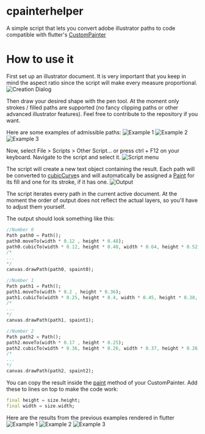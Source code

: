 # cpainterhelper
A simple script that lets you convert adobe illustrator paths to code compatible with flutter's [CustomPainter](https://api.flutter.dev/flutter/rendering/CustomPainter-class.html)
# How to use it
First set up an illustrator document.
It is very important that you keep in mind the aspect ratio since the script will make every measure proportional.
![Creation Dialog](/images/doccreate.png) 

Then draw your desired shape with the pen tool. At the moment only strokes / filled paths are supported (no fancy clipping paths or other advanced illustrator features). Feel free to contribute to the repository if you want.

Here are some examples of admissible paths:
![Example 1](/images/ex0.png) ![Example 2](/images/ex1.png) ![Example 3](/images/ex2.png) 

Now, select File > Scripts > Other Script... or press ctrl + F12 on your keyboard. Navigate to the script and select it.
![Script menu](/images/menu.png)

The script will create a new text object containing the result.
Each path will be converted to [cubicCurve]()s and will automatically be assigned  a [Paint]() for its fill and one for its stroke, if it has one.
![Output](/images/output.png)

The script iterates every path in the current active document. At the moment the order of output does not reflect the actual layers, so you'll have to adjust them yourself.

The output should look something like this:

```dart
//Number 0
Path path0 = Path(); 
path0.moveTo(width * 0.12 , height * 0.48); 
path0.cubicTo(width * 0.12, height * 0.48, width * 0.64, height * 0.52, width * 0.68, height * 0.52); 
/*
...
*/
canvas.drawPath(path0, spaint0); 

//Number 1
Path path1 = Path(); 
path1.moveTo(width * 0.2 , height * 0.36); 
path1.cubicTo(width * 0.25, height * 0.4, width * 0.45, height * 0.38, width * 0.48, height * 0.38); 
/*
...
*/
canvas.drawPath(path1, spaint1); 

//Number 2
Path path2 = Path(); 
path2.moveTo(width * 0.17 , height * 0.25); 
path2.cubicTo(width * 0.36, height * 0.26, width * 0.37, height * 0.26, width * 0.43, height * 0.22); 
/*
...
*/
canvas.drawPath(path2, spaint2); 
```
You can copy the result inside the [paint](https://api.flutter.dev/flutter/rendering/CustomPainter/paint.html) method of your CustomPainter. Add these to lines on top to make the code work:

```dart
final height = size.height;
final width = size.width;
  ```
Here are the results from the previous examples rendered in flutter
![Example 1](/images/ex0fltr.png) ![Example 2](/images/ex1fltr.png) ![Example 3](/images/ex2fltr.png) 